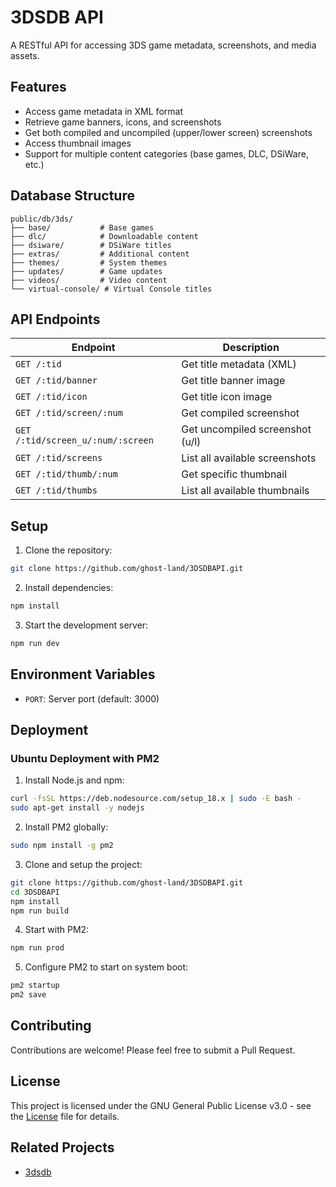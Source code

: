 # 3DSDB API

A RESTful API for accessing 3DS game metadata, screenshots, and media assets.

## Features

- Access game metadata in XML format
- Retrieve game banners, icons, and screenshots
- Get both compiled and uncompiled (upper/lower screen) screenshots
- Access thumbnail images
- Support for multiple content categories (base games, DLC, DSiWare, etc.)

## Database Structure

```
public/db/3ds/
├── base/           # Base games
├── dlc/            # Downloadable content
├── dsiware/        # DSiWare titles
├── extras/         # Additional content
├── themes/         # System themes
├── updates/        # Game updates
├── videos/         # Video content
└── virtual-console/ # Virtual Console titles
```

## API Endpoints

| Endpoint | Description |
|----------|-------------|
| `GET /:tid` | Get title metadata (XML) |
| `GET /:tid/banner` | Get title banner image |
| `GET /:tid/icon` | Get title icon image |
| `GET /:tid/screen/:num` | Get compiled screenshot |
| `GET /:tid/screen_u/:num/:screen` | Get uncompiled screenshot (u/l) |
| `GET /:tid/screens` | List all available screenshots |
| `GET /:tid/thumb/:num` | Get specific thumbnail |
| `GET /:tid/thumbs` | List all available thumbnails |

## Setup

1. Clone the repository:
```bash
git clone https://github.com/ghost-land/3DSDBAPI.git
```

2. Install dependencies:
```bash
npm install
```

3. Start the development server:
```bash
npm run dev
```

## Environment Variables

- `PORT`: Server port (default: 3000)

## Deployment

### Ubuntu Deployment with PM2

1. Install Node.js and npm:
```bash
curl -fsSL https://deb.nodesource.com/setup_18.x | sudo -E bash -
sudo apt-get install -y nodejs
```

2. Install PM2 globally:
```bash
sudo npm install -g pm2
```

3. Clone and setup the project:
```bash
git clone https://github.com/ghost-land/3DSDBAPI.git
cd 3DSDBAPI
npm install
npm run build
```

4. Start with PM2:
```bash
npm run prod
```

5. Configure PM2 to start on system boot:
```bash
pm2 startup
pm2 save
```

## Contributing

Contributions are welcome! Please feel free to submit a Pull Request.

## License

This project is licensed under the GNU General Public License v3.0 - see the [License](./LICENSE) file for details.

## Related Projects

- [3dsdb](https://github.com/ghost-land/3dsdb)
